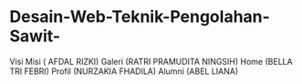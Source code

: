 # Desain-Web-Teknik-Pengolahan-Sawit-

Visi Misi ( AFDAL RIZKI)
Galeri (RATRI PRAMUDITA NINGSIH)
Home (BELLA TRI FEBRI)
Profil (NURZAKIA FHADILA)
Alumni (ABEL LIANA)
